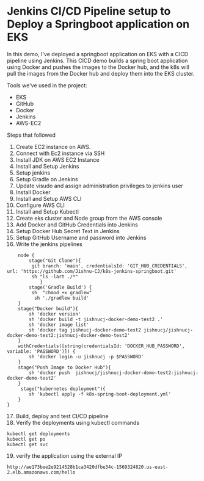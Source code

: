 # Jenkins CI/CD Pipeline setup to Deploy a Springboot application on EKS

In this demo, I've deployed a springboot application on EKS with a CICD pipeline using Jenkins.
This CICD demo builds a spring boot application using Docker and pushes the images to the Docker hub, and the k8s will pull the images from the Docker hub and deploy them into the EKS cluster.

Tools we've used in the project:
* EKS
* GitHub
* Docker
* Jenkins
* AWS-EC2

Steps that followed

1. Create EC2 instance on AWS.
2. Connect with Ec2 instance via SSH
3. Install JDK on AWS EC2 Instance
4. Install and Setup Jenkins
5. Setup jenkins
6. Setup Gradle on Jenkins
7. Update visudo and assign administration privileges to jenkins user
8. Install Docker
9. Install and Setup AWS CLI
10. Configure AWS CLI
11. Install and Setup Kubectl
12. Create eks cluster and Node group from the AWS console
13. Add Docker and GitHub Credentials into Jenkins
14. Setup Docker Hub Secret Text in Jenkins
15. Setup GitHub Username and password into Jenkins
16. Write the jenkins pipelines
```
    node {
        stage("Git Clone"){
         git branch: 'main', credentialsId: 'GIT_HUB_CREDENTIALS', url: 'https://github.com/Jishnu-CJ/k8s-jenkins-springboot.git'
         sh "ls -lart ./*"
            }
        stage('Gradle Build') {
         sh  "chmod +x gradlew"
          sh './gradlew build'
    }
    stage("Docker build"){
        sh 'docker version'
        sh 'docker build -t jishnucj-docker-demo-test2 .'
        sh 'docker image list'
        sh 'docker tag jishnucj-docker-demo-test2 jishnucj/jishnucj-docker-demo-test2:jishnucj-docker-demo-test2'
    }
    withCredentials([string(credentialsId: 'DOCKER_HUB_PASSWORD', variable: 'PASSWORD')]) {
        sh 'docker login -u jishnucj -p $PASSWORD'
    }
    stage("Push Image to Docker Hub"){
        sh 'docker push  jishnucj/jishnucj-docker-demo-test2:jishnucj-docker-demo-test2'
    }
     stage("kubernetes deployment"){
        sh 'kubectl apply -f k8s-spring-boot-deployment.yml'
    }
}
```
17. Build, deploy and test CI/CD pipeline
18. Verify the deployments using kubectl commands
```
kubectl get deployments
kubectl get po
kubectl get svc
```
19. verify the application using the external IP
```
http://ae173bee2e9214528b1ca3420dfbe34c-1569324820.us-east-2.elb.amazonaws.com/hello
```
